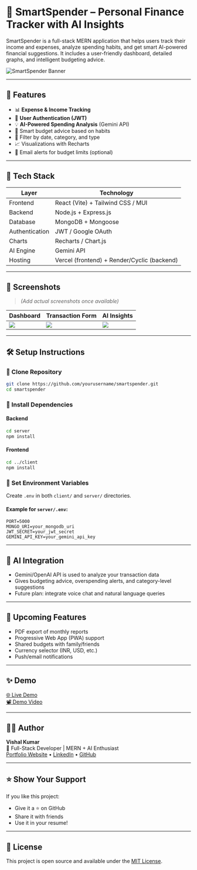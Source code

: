 
# 💸 SmartSpender – Personal Finance Tracker with AI Insights

SmartSpender is a full-stack MERN application that helps users track their income and expenses, analyze spending habits, and get smart AI-powered financial suggestions. It includes a user-friendly dashboard, detailed graphs, and intelligent budgeting advice.

![SmartSpender Banner](https://via.placeholder.com/1000x300?text=SmartSpender+Finance+Dashboard)

---

## 🚀 Features

- 📊 **Expense & Income Tracking**
- 🔐 **User Authentication (JWT)**
- 💡 **AI-Powered Spending Analysis** (Gemini API)
- 🧠 Smart budget advice based on habits
- 📆 Filter by date, category, and type
- 📈 Visualizations with Recharts
- 📨 Email alerts for budget limits (optional)

---

## 🧱 Tech Stack

| Layer        | Technology                      |
|--------------|----------------------------------|
| Frontend     | React (Vite) + Tailwind CSS / MUI |
| Backend      | Node.js + Express.js             |
| Database     | MongoDB + Mongoose               |
| Authentication | JWT / Google OAuth             |
| Charts       | Recharts / Chart.js              |
| AI Engine    | Gemini API             |
| Hosting      | Vercel (frontend) + Render/Cyclic (backend) |

---

## 📸 Screenshots

> *(Add actual screenshots once available)*

| Dashboard | Transaction Form | AI Insights |
|----------|------------------|-------------|
| ![](https://via.placeholder.com/300x200) | ![](https://via.placeholder.com/300x200) | ![](https://via.placeholder.com/300x200) |

---

## 🛠️ Setup Instructions

### 📁 Clone Repository
```bash
git clone https://github.com/yourusername/smartspender.git
cd smartspender
```

### 🔧 Install Dependencies

#### Backend
```bash
cd server
npm install
```

#### Frontend
```bash
cd ../client
npm install
```

### 🔐 Set Environment Variables

Create `.env` in both `client/` and `server/` directories.

#### Example for `server/.env`:
```
PORT=5000
MONGO_URI=your_mongodb_uri
JWT_SECRET=your_jwt_secret
GEMINI_API_KEY=your_gemini_api_key
```

---

## 🧠 AI Integration

- Gemini/OpenAI API is used to analyze your transaction data
- Gives budgeting advice, overspending alerts, and category-level suggestions
- Future plan: integrate voice chat and natural language queries

---

## 📅 Upcoming Features

- PDF export of monthly reports
- Progressive Web App (PWA) support
- Shared budgets with family/friends
- Currency selector (INR, USD, etc.)
- Push/email notifications

---

## ✨ Demo

[🌐 Live Demo](https://your-deployed-link.com)  
[📽️ Demo Video](https://your-demo-video-link.com)

---

## 🧑‍💻 Author

**Vishal Kumar**  
🚀 Full-Stack Developer | MERN + AI Enthusiast  
[Portfolio Website](https://yourportfolio.com) • [LinkedIn](https://linkedin.com/in/yourprofile) • [GitHub](https://github.com/yourusername)

---

## ⭐️ Show Your Support

If you like this project:

- Give it a ⭐️ on GitHub  
- Share it with friends  
- Use it in your resume!

---

## 📄 License

This project is open source and available under the [MIT License](LICENSE).
